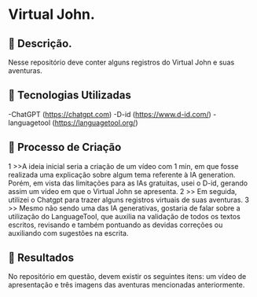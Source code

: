 # Virtual John.

## 📒 Descrição.
Nesse repositório deve conter alguns registros do Virtual John e suas aventuras.

## 🤖 Tecnologias Utilizadas
-ChatGPT (https://chatgpt.com)
-D-id (https://www.d-id.com/)
-languagetool (https://languagetool.org/)

## 🧐 Processo de Criação
1 >>A ideia inicial seria a criação de um vídeo com 1 min, em que fosse realizada uma explicação sobre algum tema referente à IA generation.
Porém, em vista das limitações para as IAs gratuitas, usei o D-id, gerando assim um vídeo em que o Virtual John se apresenta.
2 >> Em seguida, utilizei o Chatgpt para trazer alguns registros virtuais de suas aventuras.
3 >> Mesmo não sendo uma das IA generativas, gostaria de falar sobre a utilização do LanguageTool, que auxilia na validação de todos os textos escritos, revisando e também pontuando as devidas correções ou auxiliando com sugestões na escrita.

## 🚀 Resultados

No repositório em questão, devem existir os seguintes itens: um vídeo de apresentação e três imagens das aventuras mencionadas anteriormente.
